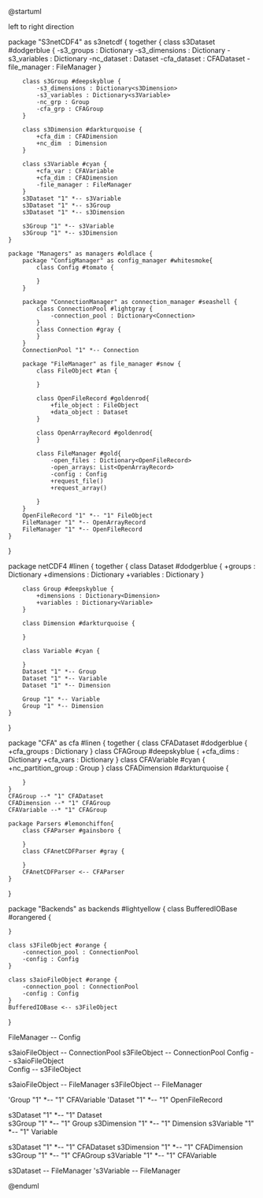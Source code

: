 @startuml

left to right direction

package "S3netCDF4" as s3netcdf {
    together {
        class s3Dataset #dodgerblue {
            -s3_groups : Dictionary<s3Group>
            -s3_dimensions : Dictionary<s3Dimension>
            -s3_variables : Dictionary<s3Variable>
            -nc_dataset : Dataset
            -cfa_dataset : CFADataset
            -file_manager : FileManager
        }

        class s3Group #deepskyblue {
            -s3_dimensions : Dictionary<s3Dimension>
            -s3_variables : Dictionary<s3Variable>
            -nc_grp : Group
            -cfa_grp : CFAGroup
        }

        class s3Dimension #darkturquoise {
            +cfa_dim : CFADimension
            +nc_dim  : Dimension
        }

        class s3Variable #cyan {
            +cfa_var : CFAVariable
            +cfa_dim : CFADimension
            -file_manager : FileManager
        }
        s3Dataset "1" *-- s3Variable
        s3Dataset "1" *-- s3Group
        s3Dataset "1" *-- s3Dimension

        s3Group "1" *-- s3Variable
        s3Group "1" *-- s3Dimension
    }

    package "Managers" as managers #oldlace {
        package "ConfigManager" as config_manager #whitesmoke{
            class Config #tomato {

            }
        }

        package "ConnectionManager" as connection_manager #seashell {
            class ConnectionPool #lightgray {
                -connection_pool : Dictionary<Connection>
            }
            class Connection #gray {
            }
        }
        ConnectionPool "1" *-- Connection

        package "FileManager" as file_manager #snow {
            class FileObject #tan {

            }

            class OpenFileRecord #goldenrod{
                +file_object : FileObject
                +data_object : Dataset
            }

            class OpenArrayRecord #goldenrod{
            }

            class FileManager #gold{
                -open_files : Dictionary<OpenFileRecord>
                -open_arrays: List<OpenArrayRecord>
                -config : Config
                +request_file()
                +request_array()

            }
        }
        OpenFileRecord "1" *-- "1" FileObject
        FileManager "1" *-- OpenArrayRecord
        FileManager "1" *-- OpenFileRecord
    }
}

package netCDF4 #linen {
    together {
        class Dataset #dodgerblue {
            +groups : Dictionary<Group>
            +dimensions : Dictionary<Dimension>
            +variables : Dictionary<Variable>
        }

        class Group #deepskyblue {
            +dimensions : Dictionary<Dimension>
            +variables : Dictionary<Variable>
        }

        class Dimension #darkturquoise {

        }

        class Variable #cyan {

        }
        Dataset "1" *-- Group
        Dataset "1" *-- Variable
        Dataset "1" *-- Dimension

        Group "1" *-- Variable
        Group "1" *-- Dimension
    }
}

package "CFA" as cfa #linen {
    together {
        class CFADataset #dodgerblue {
            +cfa_groups : Dictionary<CFAGroups>
        }
        class CFAGroup #deepskyblue {
            +cfa_dims : Dictionary<CFADimension>
            +cfa_vars : Dictionary<CFAVariable>
        }
        class CFAVariable #cyan {
            +nc_partition_group : Group
        }
        class CFADimension #darkturquoise {

        }
    }
    CFAGroup --* "1" CFADataset
    CFADimension --* "1" CFAGroup
    CFAVariable --* "1" CFAGroup

    package Parsers #lemonchiffon{
        class CFAParser #gainsboro {

        }
        class CFAnetCDFParser #gray {

        }
        CFAnetCDFParser <-- CFAParser
    }
}

package "Backends" as backends #lightyellow {
    class BufferedIOBase #orangered {

    }

    class s3FileObject #orange {
        -connection_pool : ConnectionPool
        -config : Config
    }

    class s3aioFileObject #orange {
        -connection_pool : ConnectionPool
        -config : Config
    }
    BufferedIOBase <-- s3FileObject
}

FileManager -- Config

s3aioFileObject -- ConnectionPool
s3FileObject -- ConnectionPool
Config -- s3aioFileObject  
Config -- s3FileObject

s3aioFileObject -- FileManager
s3FileObject -- FileManager

'Group "1" *-- "1" CFAVariable
'Dataset "1" *-- "1" OpenFileRecord

s3Dataset "1" *-- "1" Dataset  
s3Group  "1" *-- "1" Group
s3Dimension "1" *-- "1" Dimension
s3Variable  "1" *-- "1" Variable

s3Dataset "1" *-- "1" CFADataset
s3Dimension "1" *-- "1" CFADimension
s3Group "1" *-- "1" CFAGroup
s3Variable "1" *-- "1" CFAVariable

s3Dataset -- FileManager
's3Variable -- FileManager


@enduml
